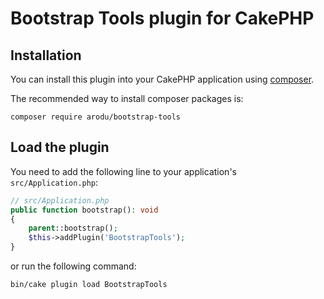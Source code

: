 # Bootstrap Tools plugin for CakePHP

## Installation

You can install this plugin into your CakePHP application using [composer](https://getcomposer.org).

The recommended way to install composer packages is:

```
composer require arodu/bootstrap-tools
```

## Load the plugin

You need to add the following line to your application's `src/Application.php`:

```php
// src/Application.php
public function bootstrap(): void
{
    parent::bootstrap();
    $this->addPlugin('BootstrapTools');
}
```

or run the following command:
```bash
bin/cake plugin load BootstrapTools
```
